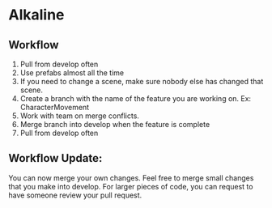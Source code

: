 # Alkaline

## Workflow

1) Pull from develop often
2) Use prefabs almost all the time
3) If you need to change a scene, make sure nobody else has changed that scene.
4) Create a branch with the name of the feature you are working on. Ex: CharacterMovement
5) Work with team on merge conflicts.
6) Merge branch into develop when the feature is complete
7) Pull from develop often

## Workflow Update:
You can now merge your own changes.
Feel free to merge small changes that you make into develop.
For larger pieces of code, you can request to have someone review your pull request.
